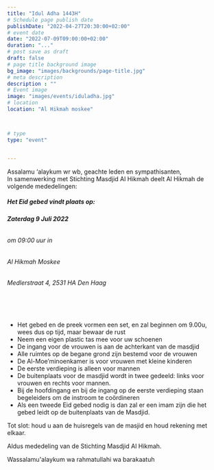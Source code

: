 ```yaml
---
title: "Idul Adha 1443H"
# Schedule page publish date
publishDate: "2022-04-27T20:30:00+02:00"
# event date
date: "2022-07-09T09:00:00+02:00"
duration: "..."
# post save as draft
draft: false
# page title background image
bg_image: "images/backgrounds/page-title.jpg"
# meta description
description : ""
# Event image
image: "images/events/iduladha.jpg"
# location
location: "Al Hikmah moskee"



# type
type: "event"


---
```


Assalamu ‘alaykum wr wb, geachte leden en sympathisanten,<br/>
In samenwerking met Stichting Masdjid Al Hikmah deelt Al Hikmah de volgende mededelingen:

##### Het Eid gebed vindt plaats op: </br>
###### <b> Zaterdag 9 Juli 2022</b> </br>
###### om 09:00 uur in </br>
###### Al Hikmah Moskee</br>
###### Medlerstraat 4, 2531 HA Den Haag

<br/>
<br/>

* Het gebed en de preek vormen een set, en zal beginnen om 9.00u, wees dus op tijd, maar bewaar de rust
* Neem een eigen plastic tas mee voor uw schoenen
* De ingang voor de vrouwen is aan de achterkant van de masdjid
* Alle ruimtes op de begane grond zijn bestemd voor de vrouwen
* De Al-Moe’minoenkamer is voor vrouwen met kleine kinderen
* De eerste verdieping is alleen voor mannen
* De buitenplaats voor de masdjid wordt in twee gedeeld: links voor vrouwen en rechts voor mannen.
* Bij de hoofdingang en bij de ingang op de eerste verdieping staan begeleiders om de instroom te coördineren
* Als een tweede Eid gebed nodig is dan zal er een imam zijn die het gebed leidt op de buitenplaats van de Masdjid.

Tot slot: houd u aan de huisregels van de masjid en houd rekening met elkaar.

Aldus mededeling van de Stichting Masdjid Al Hikmah.

Wassalamu'alaykum wa rahmatullahi wa barakaatuh